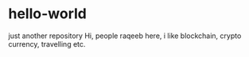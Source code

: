 # hello-world
just another repository
Hi, people raqeeb here, i like blockchain, crypto currency, travelling etc.
